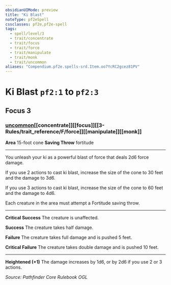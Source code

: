 ```yaml
---
obsidianUIMode: preview
title: "Ki Blast"
noteType: pf2eSpell
cssclasses: pf2e,pf2e-spell
tags:
  - spell/level/3
  - trait/concentrate
  - trait/focus
  - trait/force
  - trait/manipulate
  - trait/monk
  - trait/uncommon
aliases: "Compendium.pf2e.spells-srd.Item.oo7YcRC2gcez81PV" 
---
```

# Ki Blast  `pf2:1` to `pf2:3`  
## Focus 3
### [uncommon](uncommon "Uncommon Rarity Trait")[[concentrate]][[focus]][[3-Rules/trait_reference/F/force]][[manipulate]][[monk]]

**Area** 15-foot cone
**Saving Throw**  fortitude
* * * 
You unleash your ki as a powerful blast of force that deals 2d6 force damage.

If you use 2 actions to cast ki blast, increase the size of the cone to 30 feet and the damage to 3d6.

If you use 3 actions to cast ki blast, increase the size of the cone to 60 feet and the damage to 4d6.

Each creature in the area must attempt a Fortitude saving throw.

* * *

**Critical Success** The creature is unaffected.

**Success** The creature takes half damage.

**Failure** The creature takes full damage and is pushed 5 feet.

**Critical Failure** The creature takes double damage and is pushed 10 feet.

* * *

**Heightened (+1)** The damage increases by 1d6, or by 2d6 if you use 2 or 3 actions.

*Source: Pathfinder Core Rulebook*
*OGL*
